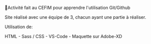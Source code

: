 📖Activité fait au CEFIM pour apprendre l'utilisation Git/Github

Site réalisé avec une équipe de 3, chacun ayant une partie à réaliser.

Utilisation de:

HTML - Sass / CSS - VS-Code - Maquette sur Adobe-XD




